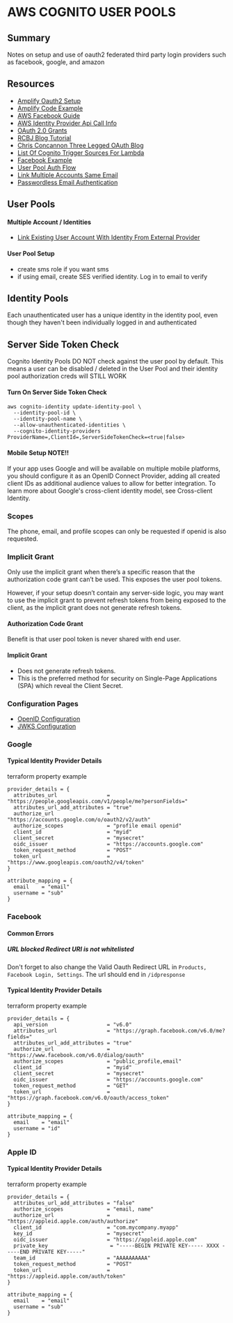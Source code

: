 # AWS COGNITO USER POOLS

## Summary

Notes on setup and use of oauth2 federated third party login providers such as
facebook, google, and amazon

## Resources

- [Amplify Oauth2 Setup](https://aws-amplify.github.io/docs/js/cognito-hosted-ui-federated-identity#facebook-instructions)
- [Amplify Code Example](https://aws-amplify.github.io/docs/js/authentication)
- [AWS Facebook Guide](https://docs.aws.amazon.com/cognito/latest/developerguide/cognito-user-pools-configuring-federation-with-social-idp.html)
- [AWS Identity Provider Api Call Info](https://docs.aws.amazon.com/cognito-user-identity-pools/latest/APIReference/API_CreateIdentityProvider.html#CognitoUserPools-CreateIdentityProvider-request-AttributeMapping)
- [OAuth 2.0 Grants](https://aws.amazon.com/blogs/mobile/understanding-amazon-cognito-user-pool-oauth-2-0-grants/)
- [RCBJ Blog Tutorial](https://medium.com/@robert.broeckelmann/openid-connect-authorization-code-flow-with-aws-cognito-246997abd11a)
- [Chris Concannon Three Legged OAuth Blog](https://blogby.cc/tech-talk/oauth2-lambda/)
- [List Of Cognito Trigger Sources For Lambda](https://docs.aws.amazon.com/cognito/latest/developerguide/cognito-user-identity-pools-working-with-aws-lambda-triggers.html#cognito-user-identity-pools-working-with-aws-lambda-trigger-sources)
- [Facebook Example](https://www.integralist.co.uk/posts/cognito/)
- [User Pool Auth Flow](https://docs.aws.amazon.com/cognito/latest/developerguide/amazon-cognito-user-pools-authentication-flow.html)
- [Link Multiple Accounts Same Email](https://forums.aws.amazon.com/thread.jspa?threadID=261470)
- [Passwordless Email Authentication](https://aws.amazon.com/blogs/mobile/implementing-passwordless-email-authentication-with-amazon-cognito/)

## User Pools

#### Multiple Account / Identities

- [Link Existing User Account With Identity From External Provider](https://docs.aws.amazon.com/cognito-user-identity-pools/latest/APIReference/API_AdminLinkProviderForUser.html)

#### User Pool Setup

- create sms role if you want sms
- if using email, create SES verified identity. Log in to email to verify

## Identity Pools

Each unauthenticated user has a unique identity in the identity pool, even though they haven't been individually logged in and authenticated

## Server Side Token Check

Cognito Identity Pools DO NOT check against the user pool by default. This
means a user can be disabled / deleted in the User Pool and their identity pool
authorization creds will STILL WORK

#### Turn On Server Side Token Check

```console
aws cognito-identity update-identity-pool \
  --identity-pool-id \
  --identity-pool-name \
  --allow-unauthenticated-identities \
  --cognito-identity-providers ProviderName=,ClientId=,ServerSideTokenCheck=<true|false>
```

#### Mobile Setup NOTE!!

If your app uses Google and will be available on multiple mobile platforms,
you should configure it as an OpenID Connect Provider, adding all created
client IDs as additional audience values to allow for better integration. To
learn more about Google's cross-client identity model, see Cross-client
Identity.
### Scopes

The phone, email, and profile scopes can only be requested if openid is also requested.

### Implicit Grant

Only use the implicit grant when there’s a specific reason that the
authorization code grant can’t be used. This exposes the user pool tokens.

However, if your setup doesn’t contain any server-side logic, you may want to
use the implicit grant to prevent refresh tokens from being exposed to the
client, as the implicit grant does not generate refresh tokens.

#### Authorization Code Grant

Benefit is that user pool token is never shared with end user.

#### Implicit Grant

- Does not generate refresh tokens.
- This is the preferred method for security on
  Single-Page Applications (SPA) which reveal the Client Secret.

### Configuration Pages

- [OpenID Configuration](https://cognito-idp.us-east-1.amazonaws.com/us-east-1_aaaaaaaaa/.well-known/openid-configuration)
- [JWKS Configuration](https://cognito-idp.us-east-1.amazonaws.com/us-east-1_aaaaaaaaa/.well-known/jwks.json)

### Google

#### Typical Identity Provider Details

terraform property example

```hcl
provider_details = {
  attributes_url                = "https://people.googleapis.com/v1/people/me?personFields="
  attributes_url_add_attributes = "true"
  authorize_url                 = "https://accounts.google.com/o/oauth2/v2/auth"
  authorize_scopes              = "profile email openid"
  client_id                     = "myid"
  client_secret                 = "mysecret"
  oidc_issuer                   = "https://accounts.google.com"
  token_request_method          = "POST"
  token_url                     = "https://www.googleapis.com/oauth2/v4/token"
}

attribute_mapping = {
  email    = "email"
  username = "sub"
}
```

### Facebook

#### Common Errors

##### URL blocked Redirect URI is not whitelisted

Don't forget to also change the Valid Oauth Redirect URL in
`Products, Facebook Login, Settings`. The url should end in `/idpresponse`

#### Typical Identity Provider Details

terraform property example

```hcl
provider_details = {
  api_version                   = "v6.0"
  attributes_url                = "https://graph.facebook.com/v6.0/me?fields="
  attributes_url_add_attributes = "true"
  authorize_url                 = "https://www.facebook.com/v6.0/dialog/oauth"
  authorize_scopes              = "public_profile,email"
  client_id                     = "myid"
  client_secret                 = "mysecret"
  oidc_issuer                   = "https://accounts.google.com"
  token_request_method          = "GET"
  token_url                     = "https://graph.facebook.com/v6.0/oauth/access_token"
}

attribute_mapping = {
  email    = "email"
  username = "id"
}
```

### Apple ID

#### Typical Identity Provider Details

terraform property example

```hcl
provider_details = {
  attributes_url_add_attributes = "false"
  authorize_scopes              = "email, name"
  authorize_url                 = "https://appleid.apple.com/auth/authorize"
  client_id                     = "com.mycompany.myapp"
  key_id                        = "mysecret"
  oidc_issuer                   = "https://appleid.apple.com"
  private_key                    = "-----BEGIN PRIVATE KEY----- XXXX -----END PRIVATE KEY-----"
  team_id                       = "AAAAAAAAAA"
  token_request_method          = "POST"
  token_url                     = "https://appleid.apple.com/auth/token"
}

attribute_mapping = {
  email    = "email"
  username = "sub"
}
```
